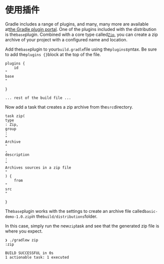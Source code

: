 # 使用插件

Gradle includes a range of plugins, and many, many more are available at[the Gradle plugin portal](http://plugins.gradle.org/). One of the plugins included with the distribution is the`base`plugin. Combined with a core type called[`Zip`](https://docs.gradle.org/4.6/dsl/org.gradle.api.tasks.bundling.Zip.html), you can create a zip archive of your project with a configured name and location.

Add the`base`plugin to your`build.gradle`file using the`plugins`syntax. Be sure to add the`plugins {}`block at the top of the file.

```
plugins {
    id 
"
base
"

}

... rest of the build file ...
```

Now add a task that creates a zip archive from the`src`directory.

```
task zip(
type
: Zip, 
group
: 
"
Archive
"
, 
description
: 
"
Archives sources in a zip file
"
) {
    from 
"
src
"

}
```

The`base`plugin works with the settings to create an archive file called`basic-demo-1.0.zip`in the`build/distributions`folder.

In this case, simply run the new`zip`task and see that the generated zip file is where you expect.

```
❯ ./gradlew zip
:zip

BUILD SUCCESSFUL in 0s
1 actionable task: 1 executed
```



